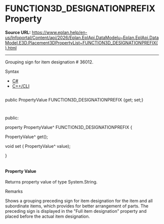 # FUNCTION3D_DESIGNATIONPREFIX Property

**Source URL:** https://www.eplan.help/en-us/Infoportal/Content/api/2026/Eplan.EplApi.DataModelu~Eplan.EplApi.DataModel.E3D.Placement3DPropertyList~FUNCTION3D_DESIGNATIONPREFIX().html

---

Grouping sign for item designation # 36012.

Syntax

- [C#](#i-syntax-CS)
- [C++/CLI](#i-syntax-CPP2005)

```
```
public PropertyValue FUNCTION3D_DESIGNATIONPREFIX {get; set;}
```
```

```
```
public:

property PropertyValue^ FUNCTION3D_DESIGNATIONPREFIX {

   PropertyValue^ get();

   void set (    PropertyValue^ value);

}
```
```

#### Property Value

Returns property value of type System.String.

Remarks

Shows a grouping preceding sign for item designation for the item and all subordinate items, which provides for better arrangement of parts. The preceding sign is displayed in the "Full item designation" property and placed before the actual item designation.
